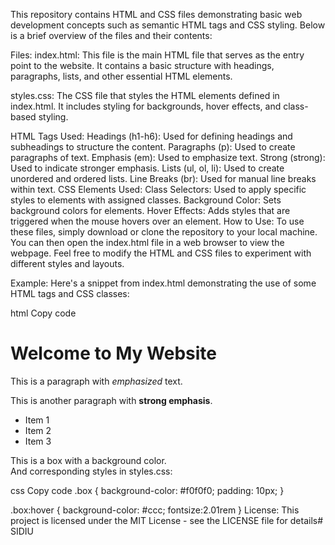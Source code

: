 This repository contains HTML and CSS files demonstrating basic web development concepts such as semantic HTML tags and CSS styling. Below is a brief overview of the files and their contents:

Files:
index.html: This file is the main HTML file that serves as the entry point to the website. It contains a basic structure with headings, paragraphs, lists, and other essential HTML elements.

styles.css: The CSS file that styles the HTML elements defined in index.html. It includes styling for backgrounds, hover effects, and class-based styling.

HTML Tags Used:
Headings (h1-h6): Used for defining headings and subheadings to structure the content.
Paragraphs (p): Used to create paragraphs of text.
Emphasis (em): Used to emphasize text.
Strong (strong): Used to indicate stronger emphasis.
Lists (ul, ol, li): Used to create unordered and ordered lists.
Line Breaks (br): Used for manual line breaks within text.
CSS Elements Used:
Class Selectors: Used to apply specific styles to elements with assigned classes.
Background Color: Sets background colors for elements.
Hover Effects: Adds styles that are triggered when the mouse hovers over an element.
How to Use:
To use these files, simply download or clone the repository to your local machine. You can then open the index.html file in a web browser to view the webpage. Feel free to modify the HTML and CSS files to experiment with different styles and layouts.

Example:
Here's a snippet from index.html demonstrating the use of some HTML tags and CSS classes:

html
Copy code
<!DOCTYPE html>
<html lang="en">
<head>
    <meta charset="UTF-8">
    <meta name="viewport" content="width=device-width, initial-scale=1.0">
    <title>My Website</title>
    <link rel="stylesheet" href="styles.css">
</head>
<body>
    <h1>Welcome to My Website</h1>
    <p>This is a paragraph with <em>emphasized</em> text.</p>
    <p>This is another paragraph with <strong>strong emphasis</strong>.</p>
    <ul>
        <li>Item 1</li>
        <li>Item 2</li>
        <li>Item 3</li>
    </ul>
    <div class="box">This is a box with a background color.</div>
</body>
</html>
And corresponding styles in styles.css:

css
Copy code
.box {
    background-color: #f0f0f0;
    padding: 10px;
}

.box:hover {
    background-color: #ccc;
    fontsize:2.01rem
}
License:
This project is licensed under the MIT License - see the LICENSE file for details# SIDIU

